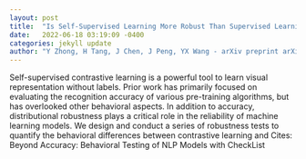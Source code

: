 ```yaml
---
layout: post
title:  "Is Self-Supervised Learning More Robust Than Supervised Learning?"
date:   2022-06-18 03:19:09 -0400
categories: jekyll update
author: "Y Zhong, H Tang, J Chen, J Peng, YX Wang - arXiv preprint arXiv:2206.05259, 2022"
---
```

Self-supervised contrastive learning is a powerful tool to learn visual representation without labels. Prior work has primarily focused on evaluating the recognition accuracy of various pre-training algorithms, but has overlooked other behavioral aspects. In addition to accuracy, distributional robustness plays a critical role in the reliability of machine learning models. We design and conduct a series of robustness tests to quantify the behavioral differences between contrastive learning and  Cites: Beyond Accuracy: Behavioral Testing of NLP Models with CheckList